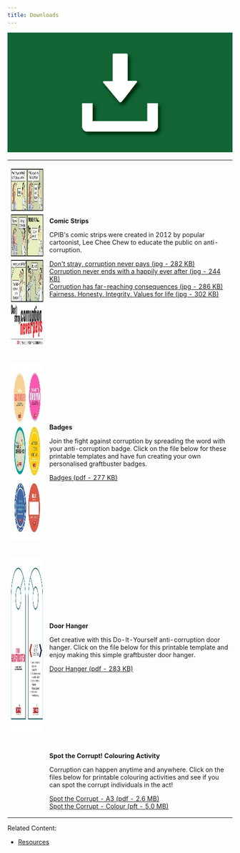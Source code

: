 ```yaml
---
title: Downloads
---
```


<img src="/images/resource_downloads1.jpg" alt="Downloads">

<table>

  <tr>
  <td><p><img src="/images/resource__download_comic.jpg" width="300" height="400" alt="Comic"></p></td>
    <td>
      <p><b>Comic Strips</b></p>
      <p>CPIB's comic strips were created in 2012 by popular cartoonist, Lee Chee Chew to educate the public on anti-corruption.</p>
      <p><a href="/images/resource__download_comic3.jpg" target="_blank">Don't stray, corruption never pays (jpg - 282 KB)</a><br>
        <a href="/images/resource__download_comic2.jpg" target="_blank">Corruption never ends with a happily ever after (jpg - 244 KB)</a><br>
        <a href="/images/resource__download_comic1.jpg" target="_blank">Corruption has far-reaching consequences (jpg - 286 KB)</a><br>
        <a href="/images/resource__download_comic4.jpg" target="_blank">Fairness. Honesty. Integrity. Values for life (jpg - 302 KB)</a>
      </p>
    </td>
  </tr>

  <tr>
    <td><p><img src="/images/resource_download_badges.jpg" width="300" height="400" alt="Badges"></p></td>
    <td>
      <p><b>Badges</b></p>
      <p>Join the fight against corruption by spreading the word with your anti-corruption badge. Click on the file below for these printable templates and have fun creating your own personalised graftbuster badges.</p>
      <p><a href="/files/resource_badges.pdf" target="_blank">Badges (pdf - 277 KB)</a></p>
    </td>
  </tr>

  <tr>
    <td><p><img src="/images/resource_download_hanger.jpg" width="300" height="400" alt="door hanger"></p></td>
    <td>
      <p><b>Door Hanger</b></p>
      <p>Get creative with this Do-It-Yourself anti-corruption door hanger. Click on the file below for this printable template and enjoy making this simple graftbuster door hanger.</p>
      <p><a href="/files/resource_door-hanger.pdf" target="_blank">Door Hanger (pdf - 283 KB)</a></p>
    </td>
  </tr>

  <tr>
    <td><p></p></td>
    <td>
      <p><b>Spot the Corrupt! Colouring Activity</b></p>
      <p>Corruption can happen anytime and anywhere. Click on the files below for printable colouring activities and see if you can spot the corrupt individuals in the act!</p>
      <p><a href="/files/resource_spot-corrupted-a3.pdf" target="_blank">Spot the Corrupt - A3 (pdf - 2.6 MB)</a><br>
        <a href="/files/resource_spot-corrupted-colour.pdf" target="_blank">Spot the Corrupt - Colour (pft - 5.0 MB)</a>
      </p>
    </td>
  </tr>

</table>


Related Content:

* [Resources](/about-corruption/prevention-and-education/resources/)
